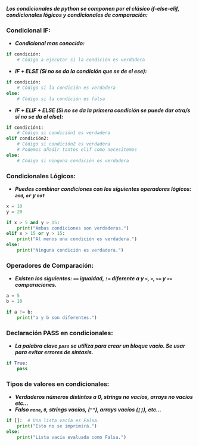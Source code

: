 ***Los condicionales de python se componen por el clásico if-else-elif, condicionales lógicos y condicionales de comparación:***

### Condicional IF:

- ***Condicional mas conocido:***

```python
if condición:
    # Código a ejecutar si la condición es verdadera
```

- ***IF + ELSE (Si no se da la condición que se de el ese):***

```python
if condición:
    # Código si la condición es verdadera
else:
    # Código si la condición es falsa
```

- ***IF + ELIF + ELSE (Si no se da la primera condición se puede dar otra/s si no se da el else):***

```python
if condición1:
    # Código si condición1 es verdadera
elif condición2:
    # Código si condición2 es verdadera
    # Podemos añadir tantos elif como necesitemos
else:
    # Código si ninguna condición es verdadera
```

### Condicionales Lógicos:

- ***Puedes combinar condiciones con los siguientes operadores lógicos: `and`, `or` y `not`***

```python
x = 10
y = 20

if x > 5 and y > 15:
    print("Ambas condiciones son verdaderas.")
elif x > 15 or y > 15:
    print("Al menos una condición es verdadera.")
else:
    print("Ninguna condición es verdadera.")
```

### Operadores de Comparación:

- ***Existen los siguientes: `==` igualdad, `!=` diferente a y `<`, `>`, `<=` y `>=` comparaciones.***

```python
a = 5
b = 10

if a != b:
    print("a y b son diferentes.")
```

### Declaración PASS en condicionales:

- ***La palabra clave `pass` se utiliza para crear un bloque vacío. Se usar para evitar errores de sintaxis.***

```python
if True:
    pass
```

### Tipos de valores en condicionales:

- ***Verdaderos números distintos a 0, strings no vacíos, arrays no vacíos etc...***
- ***Falso `none`, `0`, strings vacíos, (`""`), arrays vacíos (`[]`), etc...***

```python
if []:  # Una lista vacía es Falsa.
    print("Esto no se imprimirá.")
else:
    print("Lista vacía evaluada como Falsa.")
```